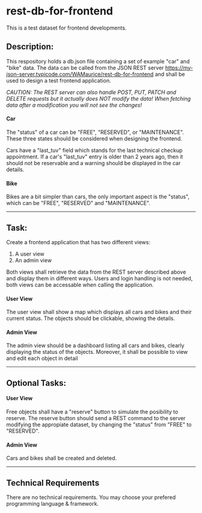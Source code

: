 # rest-db-for-frontend
This is a test dataset for frontend developments.

## Description:
This respository holds a db.json file containing a set of example "car" and "bike" data.
The data can be called from the JSON REST server https://my-json-server.typicode.com/WAMaurice/rest-db-for-frontend and shall be used to
design a test frontend application.

*CAUTION: The REST server can also handle POST, PUT, PATCH and DELETE requests but it actually does NOT modify the data! When fetching data after a modification you will not see the changes!*

#### Car
The "status" of a car can be "FREE", "RESERVED", or "MAINTENANCE". These three states should be considered when designing the frontend.

Cars have a "last_tuv" field which stands for the last technical checkup appointment. If a car's "last_tuv" entry is older than 2 years
ago, then it should not be reservable and a warning should be displayed in the car details.

#### Bike
Bikes are a bit simpler than cars, the only important aspect is the "status", which can be "FREE", "RESERVED"
and "MAINTENANCE".
______________________
## Task:
Create a frontend application that has two different views:

1. A user view
2. An admin view

Both views shall retrieve the data from the REST server described above and display them in different ways.
Users and login handling is not needed, both views can be accessable when calling the application.

#### User View
The user view shall show a map which displays all cars and bikes and their current status.
The objects should be clickable, showing the details.

#### Admin View
The admin view should be a dashboard listing all cars and bikes, clearly displaying the status of the objects.
Moreover, it shall be possible to view and edit each object in detail
__________________________
## Optional Tasks:

#### User View
Free objects shall have a "reserve" button to simulate the posibility to reserve.
The reserve button should send a REST command to the server modifying the appropiate dataset, by changing the "status" from "FREE" to "RESERVED".

#### Admin View
Cars and bikes shall be created and deleted.
____________________________
## Technical Requirements
There are no technical requirements. You may choose your prefered programming language & framework.
